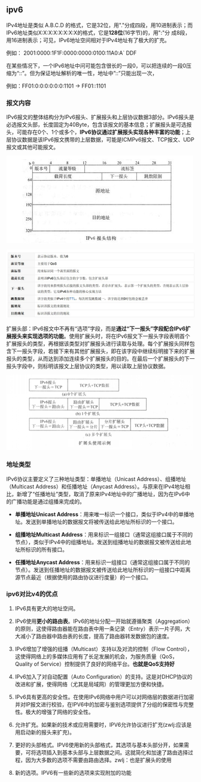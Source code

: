 ## ipv6
IPv4地址是类似 A.B.C.D 的格式，它是32位，用\".\"分成四段，用10进制表示；而IPv6地址类似X:X:X:X:X:X:X:X的格式，它是**128位**(16字节)的，用\":\"分 成8段，用16进制表示；可见，IPv6地址空间相对于IPv4地址有了极大的扩充。

例如： 2001:0000:1F1F:0000:0000:0100:11A0:A`   DDF

在某些情况下，一个IPv6地址中问可能包含很长的一段0，可以把连续的一段0压缩为“::”。但为保证地址解析的唯一性，地址中”::”只能出现一次，

例如：FF01:0:0:0:0:0:0:1101 → FF01::1101

### 报文内容
IPv6报文的整体结构分为IPv6报头、扩展报头和上层协议数据3部分。IPv6报头是必选报文头部，长度固定为40Byte，包含该报文的基本信息；扩展报头是可选报头，可能存在0个、1个或多个，**IPv6协议通过扩展报头实现各种丰富的功能**；上层协议数据是该IPv6报文携带的上层数据，可能是ICMPv6报文、TCP报文、UDP报文或其他可能报文。

![](image/ipv60.jpg)

![](image/ipv61.jpg)

扩展头部：IPv6报文中不再有“选项”字段，而是**通过“下一报头”字段配合IPv6扩展报头来实现选项的功能**。使用扩展头时，将在IPv6报文下一报头字段表明首个扩展报头的类型，再根据该类型对扩展报头进行读取与处理。每个扩展报头同样包含下一报头字段，若接下来有其他扩展报头，即在该字段中继续标明接下来的扩展报头的类型，从而达到添加连续多个扩展报头的目的。在最后一个扩展报头的下一报头字段中，则标明该报文上层协议的类型，用以读取上层协议数据。

![](image/ipv62.jpg)

### 地址类型
IPv6协议主要定义了三种地址类型：单播地址（Unicast Address）、组播地址（Multicast Address）和任播地址（Anycast Address）。与原来在IPv4地址相比，新增了“任播地址”类型，取消了原来IPv4地址中的广播地址，因为在IPv6中的广播功能是通过组播来完成的。

 - **单播地址Unicast Address**：用来唯一标识一个接口，类似于IPv4中的单播地址。发送到单播地址的数据报文将被传送给此地址所标识的一个接口。

 - **组播地址Multicast Address**：用来标识一组接口（通常这组接口属于不同的节点），类似于IPv4中的组播地址。发送到组播地址的数据报文被传送给此地址所标识的所有接口。

 - **任播地址Anycast Address**：用来标识一组接口（通常这组接口属于不同的节点）。发送到任播地址的数据报文被传送给此地址所标识的一组接口中距离源节点最近（根据使用的路由协议进行度量）的一个接口。


### ipv6对比v4的优点

1. IPv6具有更大的地址空间。

2. IPv6使用**更小的路由表**。IPv6的地址分配一开始就遵循聚类（Aggregation）的原则，这使得路由器能在路由表中用一条记录（Entry）表示一片子网，大大减小了路由器中路由表的长度，提高了路由器转发数据包的速度。

3. IPv6增加了增强的组播（Multicast）支持以及对流的控制（Flow Control），这使得网络上的多媒体应用有了长足发展的机会，为服务质量（QoS，Quality of Service）控制提供了良好的网络平台。**也就是QoS支持好**

4. IPv6加入了对自动配置（Auto Configuration）的支持。这是对DHCP协议的改进和扩展，使得网络（尤其是局域网）的管理更加方便和快捷。

5. IPv6具有更高的安全性。在使用IPv6网络中用户可以对网络层的数据进行加密并对IP报文进行校验，在IPV6中的加密与鉴别选项提供了分组的保密性与完整性。极大的增强了网络的安全性。

6. 允许扩充。如果新的技术或应用需要时，IPV6允许协议进行扩充(zwlj:应该是用启动新的报头来扩充)。

7. 更好的头部格式。IPV6使用新的头部格式，其选项与基本头部分开，如果需要，可将选项插入到基本头部与上层数据之间。这就简化和加速了路由选择过程，因为大多数的选项不需要由路由选择。zwlj：也是扩展头的使用

8. 新的选项。IPV6有一些新的选项来实现附加的功能
